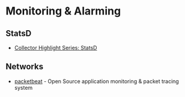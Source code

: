 # Monitoring & Alarming


## StatsD
* [Collector Highlight Series: StatsD](http://blog.librato.com/posts/statsd)


## Networks

* [packetbeat](http://packetbeat.com/) - Open Source application monitoring
& packet tracing system



